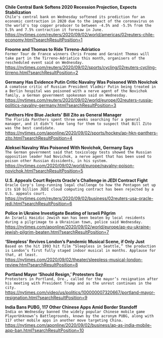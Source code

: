 **Chile Central Bank Softens 2020 Recession Projection, Expects Stabilization**\
`Chile's central bank on Wednesday softened its prediction for an economic contraction in 2020 due to the impact of the coronavirus on the world's top copper producer to between -4.5% and -5.5% from the 5.5% and 7.5% contraction it foresaw in June.`\
https://nytimes.com/reuters/2020/09/02/world/americas/02reuters-chile-economy.html?searchResultPosition=1

**Froome and Thomas to Ride Tirreno-Adriatico**\
`Former Tour de France winners Chris Froome and Geraint Thomas will take part in the Tirreno-Adriatico this month, organisers of the rescheduled event said on Wednesday.`\
https://nytimes.com/reuters/2020/09/02/sports/cycling/02reuters-cycling-tirreno.html?searchResultPosition=2

**Germany Has Evidence Putin Critic Navalny Was Poisoned With Novichok**\
`A comatose critic of Russian President Vladmir Putin being treated in a Berlin hospital was poisoned with a nerve agent of the Novichok family, a German government spokesman said on Wednesday.`\
https://nytimes.com/reuters/2020/09/02/world/europe/02reuters-russia-politics-navalny-germany.html?searchResultPosition=3

**Panthers Hire Blue Jackets' Bill Zito as General Manager**\
`The Florida Panthers spent three weeks searching for a general manager, and it didn’t take long for them to suspect that Bill Zito was the best candidate.`\
https://nytimes.com/aponline/2020/09/02/sports/hockey/ap-hkn-panthers-zito.html?searchResultPosition=4

**Aleksei Navalny Was Poisoned With Novichok, Germany Says**\
`The German government said that toxicology tests showed the Russian opposition leader had Novichok, a nerve agent that has been used to poison other Russian dissidents, in his system.`\
https://nytimes.com/2020/09/02/world/europe/navalny-poison-novichok.html?searchResultPosition=5

**U.S. Appeals Court Rejects Oracle's Challenge in JEDI Contract Fight**\
`Oracle Corp's long-running legal challenge to how the Pentagon set up its $10 billion JEDI cloud computing contract has been rejected by a U.S. appeals court.`\
https://nytimes.com/reuters/2020/09/02/business/02reuters-usa-oracle-jedi.html?searchResultPosition=6

**Police in Ukraine Investigate Beating of Israeli Pilgrim**\
`An Israeli Hasidic Jewish man has been beaten by local residents during a pilgrimage to a Ukrainian town, police said Wednesday.`\
https://nytimes.com/aponline/2020/09/02/world/europe/ap-eu-ukraine-jewish-pilgrim-beaten.html?searchResultPosition=7

**‘Sleepless’ Revives London’s Pandemic Musical Scene, if Only Just**\
`Based on the hit 1993 hit film “Sleepless in Seattle,” the production is London’s first fully staged indoor musical in months. Applause for that, at least.`\
https://nytimes.com/2020/09/02/theater/sleepless-musical-london-review.html?searchResultPosition=8

**Portland Mayor ‘Should Resign,’ Protesters Say**\
`Protesters in Portland, Ore., called for the mayor’s resignation after his meeting with President Trump and as the unrest continues in the city.`\
https://nytimes.com/video/us/politics/100000007320667/portland-mayor-resignation.html?searchResultPosition=9

**India Bans PUBG, 117 Other Chinese Apps Amid Border Standoff**\
`India on Wednesday banned the widely popular Chinese mobile game PlayerUnknown’s Battlegrounds, known by the acronym PUBG, along with 117 other mobile apps in another move targeting China.`\
https://nytimes.com/aponline/2020/09/02/business/ap-as-india-mobile-app-ban.html?searchResultPosition=10

